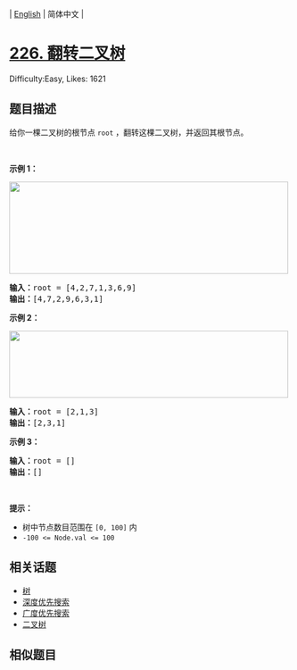 
| [English](README_EN.md) | 简体中文 |

# [226. 翻转二叉树](https://leetcode.cn/problems/invert-binary-tree/)
Difficulty:Easy, Likes: 1621

## 题目描述

<p>给你一棵二叉树的根节点 <code>root</code> ，翻转这棵二叉树，并返回其根节点。</p>

<p>&nbsp;</p>

<p><strong>示例 1：</strong></p>

<p><img alt="" src="https://assets.leetcode.com/uploads/2021/03/14/invert1-tree.jpg" style="height: 165px; width: 500px;" /></p>

<pre>
<strong>输入：</strong>root = [4,2,7,1,3,6,9]
<strong>输出：</strong>[4,7,2,9,6,3,1]
</pre>

<p><strong>示例 2：</strong></p>

<p><img alt="" src="https://assets.leetcode.com/uploads/2021/03/14/invert2-tree.jpg" style="width: 500px; height: 120px;" /></p>

<pre>
<strong>输入：</strong>root = [2,1,3]
<strong>输出：</strong>[2,3,1]
</pre>

<p><strong>示例 3：</strong></p>

<pre>
<strong>输入：</strong>root = []
<strong>输出：</strong>[]
</pre>

<p>&nbsp;</p>

<p><strong>提示：</strong></p>

<ul>
	<li>树中节点数目范围在 <code>[0, 100]</code> 内</li>
	<li><code>-100 &lt;= Node.val &lt;= 100</code></li>
</ul>


## 相关话题

- [树](https://leetcode-cn.com/tag/tree/)
- [深度优先搜索](https://leetcode-cn.com/tag/depth-first-search/)
- [广度优先搜索](https://leetcode-cn.com/tag/breadth-first-search/)
- [二叉树](https://leetcode-cn.com/tag/binary-tree/)

## 相似题目

